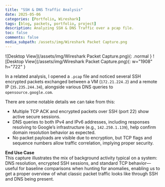 ```yaml
---
title: "SSH & DNS Traffic Analysis"
date: 2025-05-06
categories: [Portfolio, Wireshark]
tags: [blog, packets, portfolio, project]
description: Analyzing SSH & DNS Traffic over a pcap file.
toc: false
comments: false
media_subpath: /assets/img/Wireshark Packet Capture.png
---
```


![Desktop View](/assets/img/Wireshark Packet Capture.png){: .normal }
![Desktop View](/assets/img/Wireshark Packet Capture.png){: w="1908" h="722" }

In a related analysis, I opened a `.pcap` file and noticed several SSH encrypted packets exchanged between a VM (`172.21.224.2`) and a remote IP (`35.235.244.34`), alongside various DNS queries to `opensource.google.com`.

There are some notable details we can take from this:

- Multiple TCP ACK and encrypted packets over SSH (port 22) show active secure sessions.
- DNS queries to both IPv4 and IPv6 addresses, including responses resolving to Google’s infrastructure (e.g., `142.250.1.139`), help confirm domain resolution behavior as expected.
- No packet payloads are visible due to encryption, but TCP flags and sequence numbers allow traffic correlation, implying proper security.

**End Use Case**  
This capture illustrates the mix of background activity typical on a system: DNS resolution, encrypted SSH sessions, and standard TCP behavior—useful for baseline comparisons when hunting for anomalies, enabling us to get a proper overview of what classic packet traffic looks like through SSH and DNS being present.

